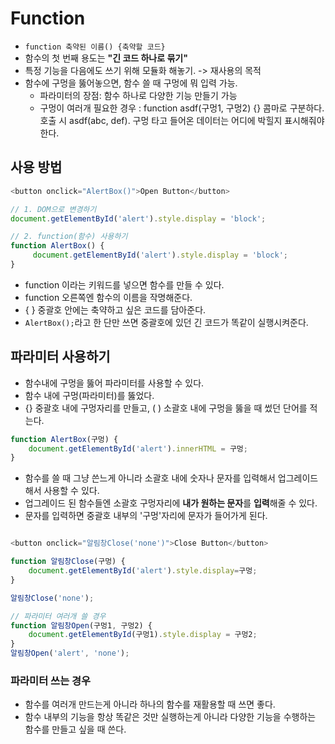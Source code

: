# Function

- `function 축약된 이름() {축약할 코드}`
- 함수의 첫 번째 용도는 **"긴 코드 하나로 묶기"**
- 특정 기능을 다음에도 쓰기 위해 모듈화 해놓기. -> 재사용의 목적
- 함수에 구멍을 뚫어놓으면, 함수 쓸 때 구멍에 뭐 입력 가능. 
    - 파라미터의 장점: 함수 하나로 다양한 기능 만들기 가능
    - 구멍이 여러개 필요한 경우 : function asdf(구멍1, 구멍2) {} 콤마로 구분하다. 호출 시 asdf(abc, def). 구멍 타고 들어온 데이터는 어디에 박힐지 표시해줘야한다.


## 사용 방법

```javascript
<button onclick="AlertBox()">Open Button</button>

// 1. DOM으로 변경하기
document.getElementById('alert').style.display = 'block';

// 2. function(함수) 사용하기
function AlertBox() {
     document.getElementById('alert').style.display = 'block';
}
```

- function 이라는 키워드를 넣으면 함수를 만들 수 있다.
- function 오른쪽엔 함수의 이름을 작명해준다.
- { } 중괄호 안에는 축약하고 싶은 코드를 담아준다.
- `AlertBox();`라고 한 단만 쓰면 중괄호에 있던 긴 코드가 똑같이 실행시켜준다.


## 파라미터 사용하기

- 함수내에 구멍을 뚫어 파라미터를 사용할 수 있다.
- 함수 내에 구멍(파라미터)를 뚫었다. 
- {} 중괄호 내에 구멍자리를 만들고, ( ) 소괄호 내에 구멍을 뚫을 때 썼던 단어를 적는다.

```javascript
function AlertBox(구멍) {
    document.getElementById('alert').innerHTML = 구멍;
}
```

- 함수를 쓸 때 그냥 쓴느게 아니라 소괄호 내에 숫자나 문자를 입력해서 업그레이드 해서 사용할 수 있다.
- 업그레이드 된 함수들엔 소괄호 구멍자리에 **내가 원하는 문자**를 **입력**해줄 수 있다.
- 문자를 입력하면 중괄호 내부의 '구멍'자리에 문자가 들어가게 된다.

```javascript

<button onclick="알림창Close('none')">Close Button</button>

function 알림창Close(구멍) {
    document.getElementById('alert').style.display=구멍;
}

알림창Close('none');

// 파라미터 여러개 쓸 경우
function 알림창Open(구멍1, 구멍2) {
    document.getElementById(구멍1).style.display = 구멍2;
}
알림창Open('alert', 'none');

```

### 파라미터 쓰는 경우
- 함수를 여러개 만드는게 아니라 하나의 함수를 재활용할 때 쓰면 좋다.
- 함수 내부의 기능을 항상 똑같은 것만 실행하는게 아니라 다양한 기능을 수행하는 함수를 만들고 싶을 때 쓴다.